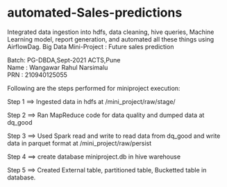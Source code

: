 # automated-Sales-predictions
Integrated data ingestion into hdfs, data cleaning, hive queries, Machine Learning model, report generation, and automated all these things using AirflowDag.
Big Data Mini-Project : Future sales prediction<br>

Batch: PG-DBDA,Sept-2021 ACTS,Pune <br>
Name : Wangawar Rahul Narsimalu<br>
PRN :  210940125055<br>

Following are the steps performed for miniproject execution:<br>

Step 1 ==> Ingested data in hdfs at /mini_project/raw/stage/

Step 2 ==> Ran MapReduce code for data quality and dumped data at dq_good

Step 3 ==> Used Spark read and write to read data from dq_good and write data in parquet format at /mini_project/raw/persist 

Step 4 ==> create database miniproject.db in hive warehouse 

Step 5 ==> Created External table, partitioned table, Bucketted table in database.
